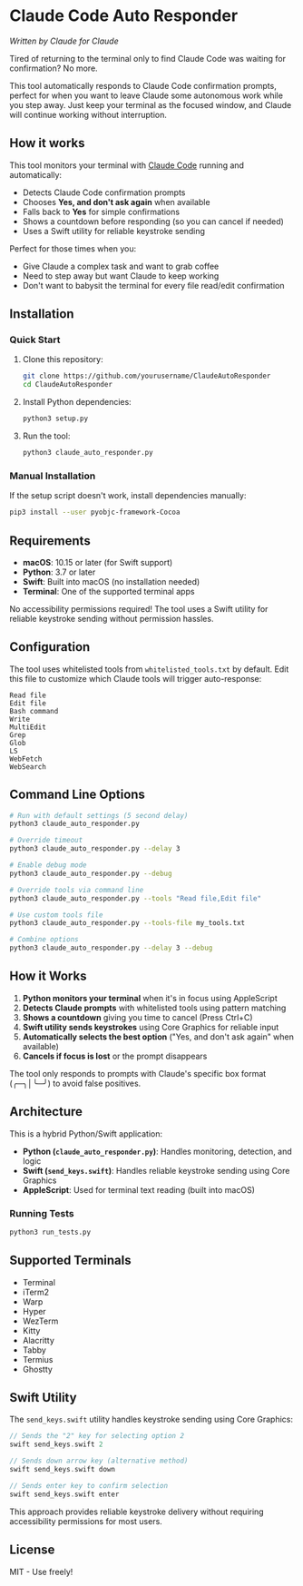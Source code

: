 # Claude Code Auto Responder

*Written by Claude for Claude*

Tired of returning to the terminal only to find Claude Code was waiting for confirmation? No more.

This tool automatically responds to Claude Code confirmation prompts, perfect for when you want to leave Claude some autonomous work while you step away. Just keep your terminal as the focused window, and Claude will continue working without interruption.

## How it works

This tool monitors your terminal with [Claude Code](https://docs.anthropic.com/en/docs/claude-code/overview) running and automatically:
- Detects Claude Code confirmation prompts
- Chooses **Yes, and don't ask again** when available
- Falls back to **Yes** for simple confirmations
- Shows a countdown before responding (so you can cancel if needed)
- Uses a Swift utility for reliable keystroke sending

Perfect for those times when you:
- Give Claude a complex task and want to grab coffee
- Need to step away but want Claude to keep working
- Don't want to babysit the terminal for every file read/edit confirmation

## Installation

### Quick Start

1. Clone this repository:
   ```bash
   git clone https://github.com/yourusername/ClaudeAutoResponder
   cd ClaudeAutoResponder
   ```

2. Install Python dependencies:
   ```bash
   python3 setup.py
   ```

3. Run the tool:
   ```bash
   python3 claude_auto_responder.py
   ```

### Manual Installation

If the setup script doesn't work, install dependencies manually:

```bash
pip3 install --user pyobjc-framework-Cocoa
```

## Requirements

- **macOS**: 10.15 or later (for Swift support)
- **Python**: 3.7 or later
- **Swift**: Built into macOS (no installation needed)
- **Terminal**: One of the supported terminal apps

No accessibility permissions required! The tool uses a Swift utility for reliable keystroke sending without permission hassles.

## Configuration

The tool uses whitelisted tools from `whitelisted_tools.txt` by default. Edit this file to customize which Claude tools will trigger auto-response:

```
Read file
Edit file
Bash command
Write
MultiEdit
Grep
Glob
LS
WebFetch
WebSearch
```

## Command Line Options

```bash
# Run with default settings (5 second delay)
python3 claude_auto_responder.py

# Override timeout
python3 claude_auto_responder.py --delay 3

# Enable debug mode
python3 claude_auto_responder.py --debug

# Override tools via command line
python3 claude_auto_responder.py --tools "Read file,Edit file"

# Use custom tools file
python3 claude_auto_responder.py --tools-file my_tools.txt

# Combine options
python3 claude_auto_responder.py --delay 3 --debug
```

## How it Works

1. **Python monitors your terminal** when it's in focus using AppleScript
2. **Detects Claude prompts** with whitelisted tools using pattern matching
3. **Shows a countdown** giving you time to cancel (Press Ctrl+C)
4. **Swift utility sends keystrokes** using Core Graphics for reliable input
5. **Automatically selects the best option** ("Yes, and don't ask again" when available)
6. **Cancels if focus is lost** or the prompt disappears

The tool only responds to prompts with Claude's specific box format (╭─╮│╰─╯) to avoid false positives.

## Architecture

This is a hybrid Python/Swift application:
- **Python (`claude_auto_responder.py`)**: Handles monitoring, detection, and logic
- **Swift (`send_keys.swift`)**: Handles reliable keystroke sending using Core Graphics
- **AppleScript**: Used for terminal text reading (built into macOS)

### Running Tests

```bash
python3 run_tests.py
```

## Supported Terminals

- Terminal
- iTerm2
- Warp
- Hyper
- WezTerm
- Kitty
- Alacritty
- Tabby
- Termius
- Ghostty

## Swift Utility

The `send_keys.swift` utility handles keystroke sending using Core Graphics:

```swift
// Sends the "2" key for selecting option 2
swift send_keys.swift 2

// Sends down arrow key (alternative method)  
swift send_keys.swift down

// Sends enter key to confirm selection
swift send_keys.swift enter
```

This approach provides reliable keystroke delivery without requiring accessibility permissions for most users.

## License

MIT - Use freely!